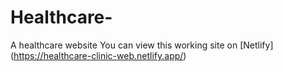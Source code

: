 # Healthcare-
A healthcare website 
You can view this working site on [Netlify] (https://healthcare-clinic-web.netlify.app/)
